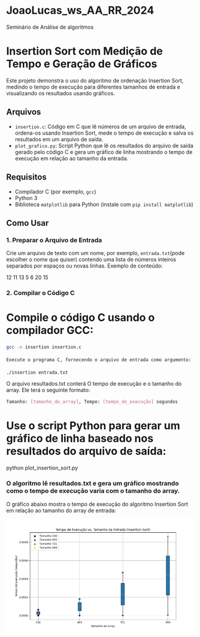 # JoaoLucas_ws_AA_RR_2024

Seminário de Análise de algoritmos

# Insertion Sort com Medição de Tempo e Geração de Gráficos

Este projeto demonstra o uso do algoritmo de ordenação Insertion Sort, medindo o tempo de execução para diferentes tamanhos de entrada e visualizando os resultados usando gráficos.

## Arquivos

- `insertion.c`: Código em C que lê números de um arquivo de entrada, ordena-os usando Insertion Sort, mede o tempo de execução e salva os resultados em um arquivo de saída.
- `plot_grafico.py`: Script Python que lê os resultados do arquivo de saída gerado pelo código C e gera um gráfico de linha mostrando o tempo de execução em relação ao tamanho da entrada.

## Requisitos

- Compilador C (por exemplo, `gcc`)
- Python 3
- Biblioteca `matplotlib` para Python (instale com `pip install matplotlib`)

## Como Usar

### 1. Preparar o Arquivo de Entrada

Crie um arquivo de texto com um nome, por exemplo, `entrada.txt`(pode escolher o nome que quiser) contendo uma lista de números inteiros separados por espaços ou novas linhas. Exemplo de conteúdo:

12 11 13 5 6 20 15


### 2. Compilar o Código C

# Compile o código C usando o compilador GCC:

```bash
gcc -o insertion insertion.c

Execute o programa C, fornecendo o arquivo de entrada como argumento:

./insertion entrada.txt
```

O arquivo resultados.txt conterá O tempo de execução e o tamanho do array. Ele terá o seguinte formato:
```bash
Tamanho: [tamanho_do_array], Tempo: [tempo_de_execução] segundos
```

# Use o script Python para gerar um gráfico de linha baseado nos resultados do arquivo de saída:

python plot_insertion_sort.py

### O algoritmo lê resultados.txt e gera um gráfico mostrando como o tempo de execução varia com o tamanho do array.

O gráfico abaixo mostra o tempo de execução do algoritmo Insertion Sort em relação ao tamanho do array de entrada:

![Gráfico de Tempo de Execução](/grafico.png)
